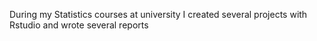 During my Statistics courses at university I created several projects with Rstudio and wrote several reports
